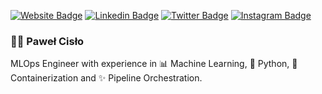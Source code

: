 [![Website Badge](https://img.shields.io/badge/pawelcislo.com-3b5998?style=flat-square&logo=google-chrome&logoColor=white)](https://pawelcislo.com/)
[![Linkedin Badge](https://img.shields.io/badge/-pawelcislo-0e76a8?style=flat-square&logo=Linkedin&logoColor=white)](https://www.linkedin.com/in/pawelcislo/)
[![Twitter Badge](https://img.shields.io/badge/-pawel__cislo-00acee?style=flat-square&logo=Twitter&logoColor=white)](https://twitter.com/pawel_cislo/)
[![Instagram Badge](https://img.shields.io/badge/-pawel__cislo-e4405f?style=flat-square&logo=Instagram&logoColor=white)](https://www.instagram.com/pawel_cislo/)

### 👨‍💻 Paweł Cisło
MLOps Engineer with experience in 📊 Machine Learning, 🐍 Python, 🐳 Containerization and ✨ Pipeline Orchestration.
